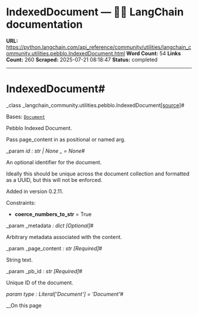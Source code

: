 # IndexedDocument — 🦜🔗 LangChain  documentation

**URL:** https://python.langchain.com/api_reference/community/utilities/langchain_community.utilities.pebblo.IndexedDocument.html
**Word Count:** 54
**Links Count:** 260
**Scraped:** 2025-07-21 08:18:47
**Status:** completed

---

# IndexedDocument\#

_class _langchain\_community.utilities.pebblo.IndexedDocument[\[source\]](https://python.langchain.com/api_reference/_modules/langchain_community/utilities/pebblo.html#IndexedDocument)\#     

Bases: [`Document`](https://python.langchain.com/api_reference/core/documents/langchain_core.documents.base.Document.html#langchain_core.documents.base.Document "langchain_core.documents.base.Document")

Pebblo Indexed Document.

Pass page\_content in as positional or named arg.

_param _id _: str | None_ _ = None_\#     

An optional identifier for the document.

Ideally this should be unique across the document collection and formatted as a UUID, but this will not be enforced.

Added in version 0.2.11.

Constraints:     

  * **coerce\_numbers\_to\_str** = True

_param _metadata _: dict_ _\[Optional\]_\#     

Arbitrary metadata associated with the content.

_param _page\_content _: str_ _\[Required\]_\#     

String text.

_param _pb\_id _: str_ _\[Required\]_\#     

Unique ID of the document.

_param _type _: Literal\['Document'\]__ = 'Document'_\#     

__On this page